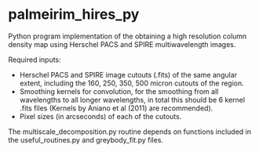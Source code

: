 # palmeirim_hires_py
Python program implementation of the obtaining a high resolution column density map using Herschel PACS and SPIRE multiwavelength images.

Required inputs:

- Herschel PACS and SPIRE image cutouts (.fits) of the same angular extent, including the 160, 250, 350, 500 micron cutouts of the region.
- Smoothing kernels for convolution, for the smoothing from all wavelengths to all longer wavelengths, in total this should be 6 kernel .fits files (Kernels by Aniano et al (2011) are recommended).
- Pixel sizes (in arcseconds) of each of the cutouts.

The multiscale_decomposition.py routine depends on functions included in the useful_routines.py and greybody_fit.py files.
